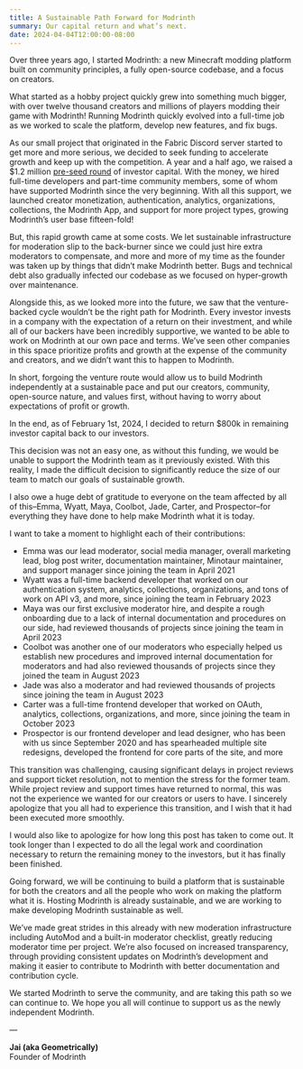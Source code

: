 ```yaml
---
title: A Sustainable Path Forward for Modrinth
summary: Our capital return and what’s next.
date: 2024-04-04T12:00:00-08:00
---
```


Over three years ago, I started Modrinth: a new Minecraft modding platform built on community principles, a fully open-source codebase, and a focus on creators.

What started as a hobby project quickly grew into something much bigger, with over twelve thousand creators and millions of players modding their game with Modrinth! Running Modrinth quickly evolved into a full-time job as we worked to scale the platform, develop new features, and fix bugs.

As our small project that originated in the Fabric Discord server started to get more and more serious, we decided to seek funding to accelerate growth and keep up with the competition. A year and a half ago, we raised a $1.2 million [pre-seed round](/news/article/accelerating-development/) of investor capital. With the money, we hired full-time developers and part-time community members, some of whom have supported Modrinth since the very beginning. With all this support, we launched creator monetization, authentication, analytics, organizations, collections, the Modrinth App, and support for more project types, growing Modrinth’s user base fifteen-fold!

But, this rapid growth came at some costs. We let sustainable infrastructure for moderation slip to the back-burner since we could just hire extra moderators to compensate, and more and more of my time as the founder was taken up by things that didn’t make Modrinth better. Bugs and technical debt also gradually infected our codebase as we focused on hyper-growth over maintenance.

Alongside this, as we looked more into the future, we saw that the venture-backed cycle wouldn’t be the right path for Modrinth. Every investor invests in a company with the expectation of a return on their investment, and while all of our backers have been incredibly supportive, we wanted to be able to work on Modrinth at our own pace and terms. We’ve seen other companies in this space prioritize profits and growth at the expense of the community and creators, and we didn’t want this to happen to Modrinth.

In short, forgoing the venture route would allow us to build Modrinth independently at a sustainable pace and put our creators, community, open-source nature, and values first, without having to worry about expectations of profit or growth.

In the end, as of February 1st, 2024, I decided to return $800k in remaining investor capital back to our investors.

This decision was not an easy one, as without this funding, we would be unable to support the Modrinth team as it previously existed. With this reality, I made the difficult decision to significantly reduce the size of our team to match our goals of sustainable growth.

I also owe a huge debt of gratitude to everyone on the team affected by all of this–Emma, Wyatt, Maya, Coolbot, Jade, Carter, and Prospector–for everything they have done to help make Modrinth what it is today.

I want to take a moment to highlight each of their contributions:

- Emma was our lead moderator, social media manager, overall marketing lead, blog post writer, documentation maintainer, Minotaur maintainer, and support manager since joining the team in April 2021
- Wyatt was a full-time backend developer that worked on our authentication system, analytics, collections, organizations, and tons of work on API v3, and more, since joining the team in February 2023
- Maya was our first exclusive moderator hire, and despite a rough onboarding due to a lack of internal documentation and procedures on our side, had reviewed thousands of projects since joining the team in April 2023
- Coolbot was another one of our moderators who especially helped us establish new procedures and improved internal documentation for moderators and had also reviewed thousands of projects since they joined the team in August 2023
- Jade was also a moderator and had reviewed thousands of projects since joining the team in August 2023
- Carter was a full-time frontend developer that worked on OAuth, analytics, collections, organizations, and more, since joining the team in October 2023
- Prospector is our frontend developer and lead designer, who has been with us since September 2020 and has spearheaded multiple site redesigns, developed the frontend for core parts of the site, and more

This transition was challenging, causing significant delays in project reviews and support ticket resolution, not to mention the stress for the former team. While project review and support times have returned to normal, this was not the experience we wanted for our creators or users to have. I sincerely apologize that you all had to experience this transition, and I wish that it had been executed more smoothly.

I would also like to apologize for how long this post has taken to come out. It took longer than I expected to do all the legal work and coordination necessary to return the remaining money to the investors, but it has finally been finished.

Going forward, we will be continuing to build a platform that is sustainable for both the creators and all the people who work on making the platform what it is. Hosting Modrinth is already sustainable, and we are working to make developing Modrinth sustainable as well.

We’ve made great strides in this already with new moderation infrastructure including AutoMod and a built-in moderator checklist, greatly reducing moderator time per project. We’re also focused on increased transparency, through providing consistent updates on Modrinth’s development and making it easier to contribute to Modrinth with better documentation and contribution cycle.

We started Modrinth to serve the community, and are taking this path so we can continue to. We hope you all will continue to support us as the newly independent Modrinth.

—

**Jai (aka Geometrically)**  
Founder of Modrinth
